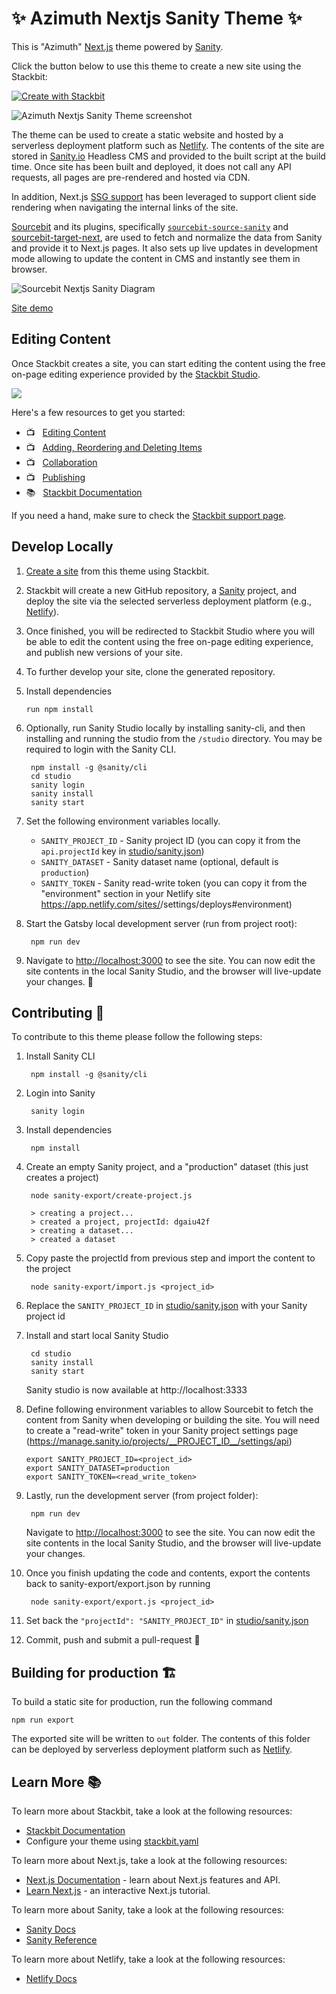 # ✨ Azimuth Nextjs Sanity Theme ✨

This is "Azimuth" [Next.js](https://nextjs.org/) theme powered by [Sanity](https://www.sanity.io).

Click the button below to use this theme to create a new site using the Stackbit:

[![Create with Stackbit](https://assets.stackbit.com/badge/create-with-stackbit.svg)](https://app.stackbit.com/create?theme=https://github.com/stackbit-themes/azimuth-nextjs-sanity&utm_source=theme-readme&utm_medium=referral&utm_campaign=stackbit_themes)

![Azimuth Nextjs Sanity Theme screenshot](https://themes.stackbit.com/images/azimuth-demo-1024x768.png)

The theme can be used to create a static website and hosted by a serverless
deployment platform such as [Netlify](https://www.netlify.com). The contents of
the site are stored in [Sanity.io](https://www.sanity.io/) Headless CMS and
provided to the built script at the build time. Once site has been built and
deployed, it does not call any API requests, all pages are pre-rendered and
hosted via CDN.

In addition, Next.js [SSG support](https://nextjs.org/blog/next-9-3#next-gen-static-site-generation-ssg-support)
has been leveraged to support client side rendering when navigating the internal
links of the site.

[Sourcebit](https://github.com/stackbithq/sourcebit) and its plugins, specifically
[`sourcebit-source-sanity`](https://github.com/stackbithq/sourcebit-source-sanity)
and [sourcebit-target-next](https://github.com/stackbithq/sourcebit-target-next),
are used to fetch and normalize the data from Sanity and provide it to Next.js
pages. It also sets up live updates in development mode allowing to update the
content in CMS and instantly see them in browser.

![Sourcebit Nextjs Sanity Diagram](docs/nextjs-sourcebit-sanity-diagram.png)

[Site demo](https://azimuth-nextjs-sanity.netlify.com/)


## Editing Content

Once Stackbit creates a site, you can start editing the content using the free
on-page editing experience provided by the [Stackbit Studio](https://stackbit.com?utm_source=project-readme&utm_medium=referral&utm_campaign=user_themes).

[![](https://i3.ytimg.com/vi/zd9lGRLVDm4/hqdefault.jpg)](https://stackbit.link/project-readme-lead-video)

Here's a few resources to get you started:

- 📺 &nbsp; [Editing Content](https://stackbit.link/project-readme-editing-video)
- 📺 &nbsp; [Adding, Reordering and Deleting Items](https://stackbit.link/project-readme-adding-video)
- 📺 &nbsp; [Collaboration](https://stackbit.link/project-readme-collaboration-video)
- 📺 &nbsp; [Publishing](https://stackbit.link/project-readme-publishing-video)
- 📚 &nbsp; [Stackbit Documentation](https://stackbit.link/project-readme-documentation)

If you need a hand, make sure to check the [Stackbit support page](https://stackbit.link/project-readme-support).


## Develop Locally

1. [Create a site](https://app.stackbit.com/create?theme=https://github.com/stackbit-themes/azimuth-nextjs-sanity&utm_source=theme-readme&utm_medium=referral&utm_campaign=stackbit_themes) from this theme using Stackbit.

1. Stackbit will create a new GitHub repository, a [Sanity](https://www.sanity.io) project, and deploy the site via the selected serverless deployment platform (e.g., [Netlify](https://www.netlify.com)).

1. Once finished, you will be redirected to Stackbit Studio where you will be
   able to edit the content using the free on-page editing experience, and
   publish new versions of your site.

1. To further develop your site, clone the generated repository.

1. Install dependencies

       run npm install

1. Optionally, run Sanity Studio locally by installing sanity-cli, and then installing and running the studio from the `/studio` directory. You may be required to login with the Sanity CLI.

        npm install -g @sanity/cli
        cd studio
        sanity login
        sanity install
        sanity start

1. Set the following environment variables locally.

   - `SANITY_PROJECT_ID` - Sanity project ID (you can copy it from the `api.projectId` key in [studio/sanity.json](studio/sanity.json))
   - `SANITY_DATASET` - Sanity dataset name (optional, default is `production`)
   - `SANITY_TOKEN` - Sanity read-write token (you can copy it from the "environment" section in your Netlify site https://app.netlify.com/sites/<netlify-site-name>/settings/deploys#environment)

1. Start the Gatsby local development server (run from project root):

        npm run dev

1. Navigate to [http://localhost:3000](http://localhost:3000) to see the site.
   You can now edit the site contents in the local Sanity Studio, and the
   browser will live-update your changes. 🎉


## Contributing 🙏

To contribute to this theme please follow the following steps:

1. Install Sanity CLI

        npm install -g @sanity/cli

1. Login into Sanity

        sanity login

1. Install dependencies

        npm install

1. Create an empty Sanity project, and a "production" dataset (this just creates
   a project)

        node sanity-export/create-project.js
        
        > creating a project...
        > created a project, projectId: dgaiu42f
        > creating a dataset...
        > created a dataset

1. Copy paste the projectId from previous step and import the content to the project

        node sanity-export/import.js <project_id>

1. Replace the `SANITY_PROJECT_ID` in [studio/sanity.json](studio/sanity.json)
   with your Sanity project id

1. Install and start local Sanity Studio

        cd studio
        sanity install
        sanity start

   Sanity studio is now available at http://localhost:3333

1. Define following environment variables to allow Sourcebit to fetch the content
   from Sanity when developing or building the site. You will need to create a
   "read-write" token in your Sanity project settings page 
   (https://manage.sanity.io/projects/__PROJECT_ID__/settings/api)

       export SANITY_PROJECT_ID=<project_id>
       export SANITY_DATASET=production
       export SANITY_TOKEN=<read_write_token>

1. Lastly, run the development server (from project folder):

        npm run dev

    Navigate to [http://localhost:3000](http://localhost:3000) to see the site.
    You can now edit the site contents in the local Sanity Studio, and the
    browser will live-update your changes.

1. Once you finish updating the code and contents, export the contents
   back to sanity-export/export.json by running

        node sanity-export/export.js <project_id>

1. Set back the `"projectId": "SANITY_PROJECT_ID"` in [studio/sanity.json](studio/sanity.json)

1. Commit, push and submit a pull-request 🎉


## Building for production 🏗

To build a static site for production, run the following command

    npm run export

The exported site will be written to `out` folder. The contents of this folder 
can be deployed by serverless deployment platform such as [Netlify](https://www.netlify.com).


## Learn More 📚

To learn more about Stackbit, take a look at the following resources:

- [Stackbit Documentation](https://www.stackbit.com/docs/)
- Configure your theme using [stackbit.yaml](https://www.stackbit.com/docs/stackbit-yaml/)

To learn more about Next.js, take a look at the following resources:

- [Next.js Documentation](https://nextjs.org/docs) - learn about Next.js features and API.
- [Learn Next.js](https://nextjs.org/learn) - an interactive Next.js tutorial.

To learn more about Sanity, take a look at the following resources:

- [Sanity Docs](https://www.sanity.io/docs)
- [Sanity Reference](https://www.sanity.io/docs/reference)

To learn more about Netlify, take a look at the following resources:

- [Netlify Docs](https://docs.netlify.com/)
